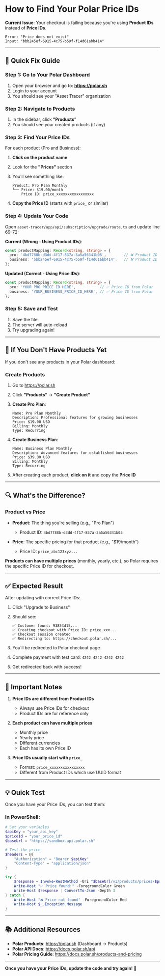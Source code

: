 # How to Find Your Polar Price IDs

**Current Issue**: Your checkout is failing because you're using **Product IDs** instead of **Price IDs**.

```
Error: "Price does not exist"
Input: "bbb245ef-6915-4c75-b59f-f14d61abb414"
```

---

## 🎯 Quick Fix Guide

### Step 1: Go to Your Polar Dashboard

1. Open your browser and go to: **https://polar.sh**
2. Login to your account
3. You should see your "Asset Tracer" organization

### Step 2: Navigate to Products

1. In the sidebar, click **"Products"**
2. You should see your created products (if any)

### Step 3: Find Your Price IDs

For each product (Pro and Business):

1. **Click on the product name**
2. Look for the **"Prices"** section
3. You'll see something like:

   ```
   Product: Pro Plan Monthly
   └── Price: $19.00/month
       Price ID: price_xxxxxxxxxxxxxxxxx
   ```

4. **Copy the Price ID** (starts with `price_` or similar)

### Step 4: Update Your Code

Open `asset-tracer/app/api/subscription/upgrade/route.ts` and update line 69-72:

**Current (Wrong - Using Product IDs)**:
```typescript
const productMapping: Record<string, string> = {
  pro: '4bd7788b-d3dd-4f17-837a-3a5a56341b05',        // ❌ Product ID
  business: 'bbb245ef-6915-4c75-b59f-f14d61abb414',   // ❌ Product ID
};
```

**Updated (Correct - Using Price IDs)**:
```typescript
const productMapping: Record<string, string> = {
  pro: 'YOUR_PRO_PRICE_ID_HERE',           // ✅ Price ID from Polar
  business: 'YOUR_BUSINESS_PRICE_ID_HERE', // ✅ Price ID from Polar
};
```

### Step 5: Save and Test

1. Save the file
2. The server will auto-reload
3. Try upgrading again!

---

## 📝 If You Don't Have Products Yet

If you don't see any products in your Polar dashboard:

### Create Products

1. Go to https://polar.sh
2. Click **"Products"** → **"Create Product"**

3. **Create Pro Plan**:
   ```
   Name: Pro Plan Monthly
   Description: Professional features for growing businesses
   Price: $19.00 USD
   Billing: Monthly
   Type: Recurring
   ```

4. **Create Business Plan**:
   ```
   Name: Business Plan Monthly
   Description: Advanced features for established businesses
   Price: $39.00 USD
   Billing: Monthly
   Type: Recurring
   ```

5. After creating each product, **click on it** and copy the **Price ID**

---

## 🔍 What's the Difference?

### Product vs Price

- **Product**: The thing you're selling (e.g., "Pro Plan")
  - Product ID: `4bd7788b-d3dd-4f17-837a-3a5a56341b05`

- **Price**: The specific pricing for that product (e.g., "$19/month")
  - Price ID: `price_abc123xyz...`

**Products can have multiple prices** (monthly, yearly, etc.), so Polar requires the specific Price ID for checkout.

---

## ✅ Expected Result

After updating with correct Price IDs:

1. Click "Upgrade to Business"
2. Should see:
   ```
   ✅ Customer found: 93853d15...
   ✅ Creating checkout with Price ID: price_xxx...
   ✅ Checkout session created
   ✅ Redirecting to: https://checkout.polar.sh/...
   ```

3. You'll be redirected to Polar checkout page
4. Complete payment with test card: `4242 4242 4242 4242`
5. Get redirected back with success!

---

## 🚨 Important Notes

1. **Price IDs are different from Product IDs**
   - Always use Price IDs for checkout
   - Product IDs are for reference only

2. **Each product can have multiple prices**
   - Monthly price
   - Yearly price
   - Different currencies
   - Each has its own Price ID

3. **Price IDs usually start with `price_`**
   - Format: `price_xxxxxxxxxxxxxxxx`
   - Different from Product IDs which use UUID format

---

## 💡 Quick Test

Once you have your Price IDs, you can test them:

### In PowerShell:
```powershell
# Set your variables
$apiKey = "your_api_key"
$priceId = "your_price_id"
$baseUrl = "https://sandbox-api.polar.sh"

# Test the price
$headers = @{
    "Authorization" = "Bearer $apiKey"
    "Content-Type" = "application/json"
}

try {
    $response = Invoke-RestMethod -Uri "$baseUrl/v1/products/prices/$priceId" -Headers $headers
    Write-Host "✅ Price found:" -ForegroundColor Green
    Write-Host $response | ConvertTo-Json -Depth 3
} catch {
    Write-Host "❌ Price not found" -ForegroundColor Red
    Write-Host $_.Exception.Message
}
```

---

## 📚 Additional Resources

- **Polar Products**: https://polar.sh (Dashboard → Products)
- **Polar API Docs**: https://docs.polar.sh/api
- **Polar Pricing Guide**: https://docs.polar.sh/products-and-pricing

---

**Once you have your Price IDs, update the code and try again!** 🚀

